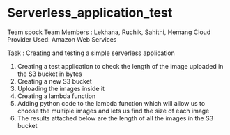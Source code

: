# Serverless_application_test

Team spock 
Team Members  : Lekhana, Ruchik, Sahithi, Hemang
Cloud Provider Used: Amazon Web Services 

Task : Creating and testing a simple serverless application 
1. Creating a test application to check the length of the image uploaded in the S3 bucket in bytes 
2. Creating a new S3 bucket 
3. Uploading the images inside it 
4. Creating a lambda function  
5. Adding python code to the lambda function which will allow us to choose the multiple images and lets us find the size of each image 
6. The results attached below are the length of all the images in the S3 bucket 






